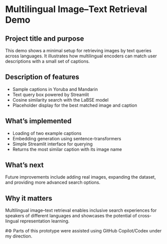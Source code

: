 # Multilingual Image–Text Retrieval Demo

## Project title and purpose
This demo shows a minimal setup for retrieving images by text queries across languages. It illustrates how multilingual encoders can match user descriptions with a small set of captions.

## Description of features
* Sample captions in Yoruba and Mandarin
* Text query box powered by Streamlit
* Cosine similarity search with the LaBSE model
* Placeholder display for the best matched image and caption

## What’s implemented
* Loading of two example captions
* Embedding generation using sentence-transformers
* Simple Streamlit interface for querying
* Returns the most similar caption with its image name

## What’s next
Future improvements include adding real images, expanding the dataset, and providing more advanced search options.

## Why it matters
Multilingual image–text retrieval enables inclusive search experiences for speakers of different languages and showcases the potential of cross-lingual representation learning.

#⚙️ Parts of this prototype were assisted using GitHub Copilot/Codex under my direction.
